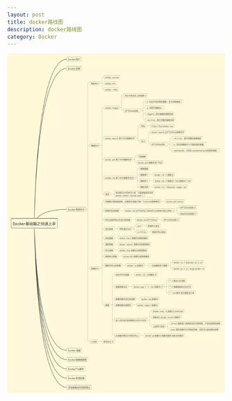 ```yaml
---
layout: post
title: docker路线图
description: docker路线图
category: Docker
---
```




![https://raw.githubusercontent.com/StevenJack1/StevenJack1.github.io/master/picture/docker基础路线图.png)](https://raw.githubusercontent.com/StevenJack1/StevenJack1.github.io/master/picture/docker基础路线图.png)

 




